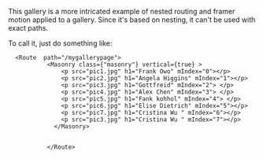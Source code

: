 This gallery is a more intricated example of nested routing and framer motion applied to a gallery. 
Since it's based on nesting, it can't be used with exact paths. 

To call it, just do something like:

```
  <Route  path="/mygallerypage">
           <Masonry class={"masonry"} vertical={true} >
               <p src="pic1.jpg" h1="Frank Owo" mIndex="0"></p>
               <p src="pic2.jpg" h1="Angela Higgins" mIndex="1"></p>
               <p src="pic3.jpg" h1="Gottfreid" mIndex="2"> </p>
               <p src="pic4.jpg" h1="Alex Chen" mIndex="3"> </p>
               <p src="pic5.jpg" h1="Fank kohhol" mIndex="4"> </p>
               <p src="pic6.jpg" h1="Elise Dietrich" mIndex="5"></p>
               <p src="pic7.jpg" h1="Cristina Wu " mIndex="6"></p>
               <p src="pic3.jpg" h1="Cristina Wu " mIndex="7"></p>
             </Masonry>
        
          
           </Route>
           
         
```
